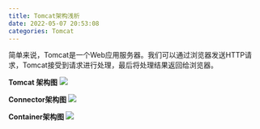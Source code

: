```yaml
---
title: Tomcat架构浅析
date: 2022-05-07 20:53:08
categories: Tomcat
---
```

简单来说，Tomcat是一个Web应用服务器。我们可以通过浏览器发送HTTP请求，Tomcat接受到请求进行处理，最后将处理结果返回给浏览器。

**Tomcat 架构图**
![](https://cdn.nlark.com/yuque/0/2022/jpeg/1008459/1643970604813-a6cabc47-eb1b-45eb-86d9-e37a60a690a0.jpeg)

**Connector架构图**
![](https://cdn.nlark.com/yuque/0/2022/jpeg/1008459/1643463417670-d3e7f1b3-6338-4f4e-a488-df0007a9219a.jpeg)

**Container架构图**
![](https://cdn.nlark.com/yuque/0/2022/jpeg/1008459/1645705557008-e460507a-00ac-4242-9b00-782874dada38.jpeg)

